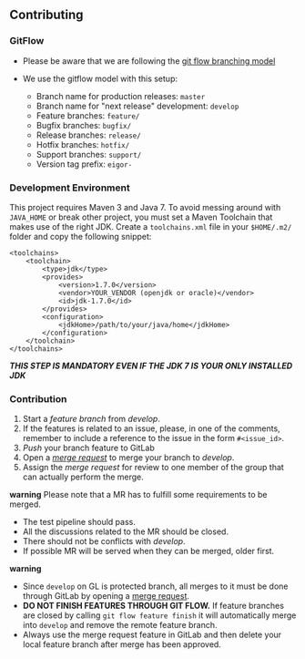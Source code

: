 ## Contributing

### GitFlow

* Please be aware that we are following the 
[git flow branching model](http://nvie.com/posts/a-successful-git-branching-model/)   

* We use the gitflow model with this setup:
  * Branch name for production releases: `master` 
  * Branch name for "next release" development: `develop` 
  * Feature branches: `feature/` 
  * Bugfix branches: `bugfix/` 
  * Release branches: `release/` 
  * Hotfix branches: `hotfix/` 
  * Support branches: `support/` 
  * Version tag prefix: `eigor-`
 
### Development Environment
This project requires Maven 3 and Java 7. To avoid messing around with `JAVA_HOME` or break other project, you must set a Maven Toolchain that makes use of the right JDK.
Create a `toolchains.xml` file in your `$HOME/.m2/` folder and copy the following snippet:

```
<toolchains>
    <toolchain>
        <type>jdk</type>
        <provides>
            <version>1.7.0</version>
            <vendor>YOUR_VENDOR (openjdk or oracle)</vendor>
            <id>jdk-1.7.0</id>
        </provides>
        <configuration>
            <jdkHome>/path/to/your/java/home</jdkHome>
        </configuration>
    </toolchain>
</toolchains>
  ```

***THIS STEP IS MANDATORY EVEN IF THE JDK 7 IS YOUR ONLY INSTALLED JDK***

  
### Contribution

1) Start a _feature branch_ from _develop_.
2) If the features is related to an issue, please, in one of the comments, 
remember to include a reference to the issue in the form `#<issue_id>`.
3) _Push_ your branch feature to GitLab
4) Open a _[merge request](https://gitlab.com/tgi-infocert-eigor/eigor/merge_requests/new)_ to merge your branch to _develop_.
5) Assign the _merge request_ for review to one member of the group that can actually perform the merge.

__warning__
Please note that a MR has to fulfill some requirements to be merged.
* The test pipeline should pass.
* All the discussions related to the MR should be closed.
* There should not be conflicts with _develop_. 
* If possible MR will be served when they can be merged, older first.

__warning__
* Since `develop` on GL is protected branch, all merges to it must be done through GitLab by opening a 
[merge request](https://gitlab.com/tgi-infocert-eigor/eigor/merge_requests/new).  
* __DO NOT FINISH FEATURES THROUGH GIT FLOW.__ If feature branches are closed by calling
`git flow feature finish` it will automatically merge into `develop` and remove the remote feature branch.   
* Always use the merge request feature in GitLab and then delete your local feature branch after merge
has been approved.
